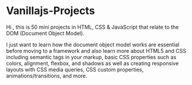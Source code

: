 # Vanillajs-Projects


Hi , this is 50 mini projects in HTML, CSS & JavaScript that relate to the DOM (Document Object Model).



I just want to learn how the document object model works are essential before moving to a framework and also learn more about HTML5 and CSS including semantic tags in your markup, basic CSS properties such as colors, alignment, flexbox, and shadows as well as creating responsive layouts with CSS media queries, CSS custom properties, animations/transitions, and more.
